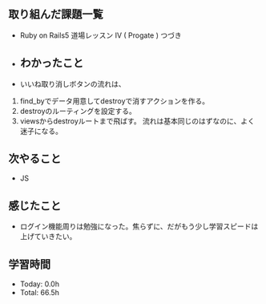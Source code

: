 ## 取り組んだ課題一覧
- Ruby on Rails5 道場レッスン IV  ( Progate ) つづき
- ## わかったこと
- いいね取り消しボタンの流れは、
1. find_byでデータ用意してdestroyで消すアクションを作る。
2. destroyのルーティングを設定する。
3. viewsからdestroyルートまで飛ばす。
流れは基本同じのはずなのに、よく迷子になる。
## 次やること
- JS
## 感じたこと
- ログイン機能周りは勉強になった。焦らずに、だがもう少し学習スピードは上げていきたい。
## 学習時間
- Today: 0.0h
- Total: 66.5h
